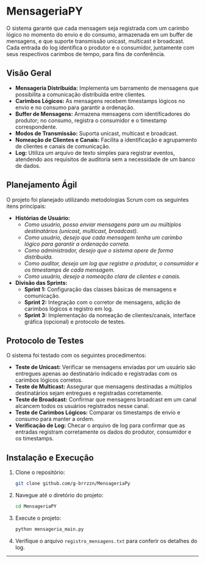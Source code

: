 # MensageriaPY

O sistema garante que cada mensagem seja registrada com um carimbo lógico no momento do envio e do consumo, armazenada em um buffer de mensagens, e que suporte transmissão unicast, multicast e broadcast. Cada entrada do log identifica o produtor e o consumidor, juntamente com seus respectivos carimbos de tempo, para fins de conferência.

## Visão Geral

- **Mensageria Distribuída:** Implementa um barramento de mensagens que possibilita a comunicação distribuída entre clientes.
- **Carimbos Lógicos:** As mensagens recebem timestamps lógicos no envio e no consumo para garantir a ordenação.
- **Buffer de Mensagens:** Armazena mensagens com identificadores do produtor; no consumo, registra o consumidor e o timestamp correspondente.
- **Modos de Transmissão:** Suporta unicast, multicast e broadcast.
- **Nomeação de Clientes e Canais:** Facilita a identificação e agrupamento de clientes e canais de comunicação.
- **Log:** Utiliza um arquivo de texto simples para registrar eventos, atendendo aos requisitos de auditoria sem a necessidade de um banco de dados.

## Planejamento Ágil

O projeto foi planejado utilizando metodologias Scrum com os seguintes itens principais:
- **Histórias de Usuário:**
  - *Como usuário, posso enviar mensagens para um ou múltiplos destinatários (unicast, multicast, broadcast).*
  - *Como usuário, desejo que cada mensagem tenha um carimbo lógico para garantir a ordenação correta.*
  - *Como administrador, desejo que o sistema opere de forma distribuída.*
  - *Como auditor, desejo um log que registre o produtor, o consumidor e os timestamps de cada mensagem.*
  - *Como usuário, desejo a nomeação clara de clientes e canais.*
- **Divisão das Sprints:**
  - **Sprint 1:** Configuração das classes básicas de mensagens e comunicação.
  - **Sprint 2:** Integração com o corretor de mensagens, adição de carimbos lógicos e registro em log.
  - **Sprint 3:** Implementação da nomeação de clientes/canais, interface gráfica (opcional) e protocolo de testes.

## Protocolo de Testes

O sistema foi testado com os seguintes procedimentos:
- **Teste de Unicast:** Verificar se mensagens enviadas por um usuário são entregues apenas ao destinatário indicado e registradas com os carimbos lógicos corretos.
- **Teste de Multicast:** Assegurar que mensagens destinadas a múltiplos destinatários sejam entregues e registradas corretamente.
- **Teste de Broadcast:** Confirmar que mensagens broadcast em um canal alcancem todos os usuários registrados nesse canal.
- **Teste de Carimbos Lógicos:** Comparar os timestamps de envio e consumo para manter a ordem.
- **Verificação de Log:** Checar o arquivo de log para confirmar que as entradas registram corretamente os dados do produtor, consumidor e os timestamps.

## Instalação e Execução

1. Clone o repositório:
   ```bash
   git clone github.com/g-brrzzn/MensageriaPy
   ```
2. Navegue até o diretório do projeto:
   ```bash
   cd MensageriaPY
   ```
3. Execute o projeto:
   ```bash
   python mensageria_main.py
   ```
4. Verifique o arquivo `registro_mensagens.txt` para conferir os detalhes do log.

---
